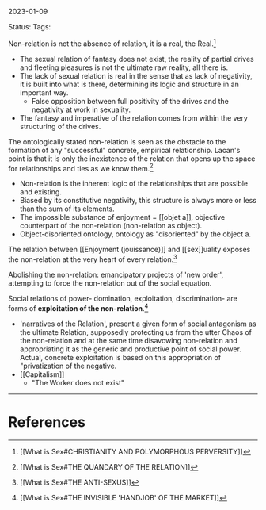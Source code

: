 2023-01-09

Status: 
Tags: 

Non-relation is not the absence of relation, it is a real, the Real.[^1]
- The sexual relation of fantasy does not exist, the reality of partial drives and fleeting pleasures is not the ultimate raw reality, all there is.
- The lack of sexual relation is real in the sense that as lack of negativity, it is built into what is there, determining its logic and structure in an important way.
	- False opposition between full positivity of the drives and the negativity at work in sexuality.
- The fantasy and imperative of the relation comes from within the very structuring of the drives.

The ontologically stated non-relation is seen as the obstacle to the formation of any "successful" concrete, empirical relationship. Lacan's point is that it is only the inexistence of the relation that opens up the space for relationships and ties as we know them.[^2]
* Non-relation is the inherent logic of the relationships that are possible and existing.
* Biased by its constitutive negativity, this structure is always more or less than the sum of its elements.
* The impossible substance of enjoyment = [[objet a]], objective counterpart of the non-relation (non-relation as object).
* Object-disoriented ontology, ontology as "disoriented" by the object a.

The relation between [[Enjoyment (jouissance)]] and [[sex]]uality exposes the non-relation at the very heart of every relation.[^3]

Abolishing the non-relation: emancipatory projects of 'new order', attempting to force the non-relation out of the social equation.

Social relations of power- domination, exploitation, discrimination- are forms of **exploitation of the non-relation**.[^4]
- 'narratives of the Relation', present a given form of social antagonism as the ultimate Relation, supposedly protecting us from the utter Chaos of the non-relation and at the same time disavowing non-relation and appropriating it as the generic and productive point of social power. Actual, concrete exploitation is based on this appropriation of "privatization of the negative.
- [[Capitalism]]
	- "The Worker does not exist"
---
# References

[^1]: [[What is Sex#CHRISTIANITY AND POLYMORPHOUS PERVERSITY]]
[^2]: [[What is Sex#THE QUANDARY OF THE RELATION]]
[^3]: [[What is Sex#THE ANTI-SEXUS]]
[^4]: [[What is Sex#THE INVISIBLE 'HANDJOB' OF THE MARKET]]